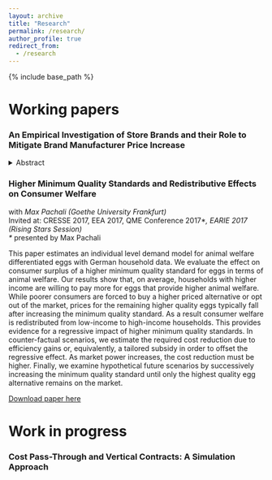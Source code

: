 ```yaml
---
layout: archive
title: "Research"
permalink: /research/
author_profile: true
redirect_from:
  - /research
---
```


{% include base_path %}

Working papers
======

### An Empirical Investigation of Store Brands and their Role to Mitigate Brand Manufacturer Price Increase 

<details>
<summary>Abstract</summary>
This paper analyzes how retailers can benefit from store brands to
mitigate losses when brand manufacturers increase wholesale prices. An incidence of a substantial coordinated raise in brand manufacturers' wholesale prices disguised by a modest increase in input costs provides the necessary variation to answer this question.
It affects brand manufacturers' wholesale prices in a different way than those for store brand producers. As a consequence retailers' marginal costs of stocking national brands increase more than those of store brands. I study how retailers react to this asymmetric cost shock.
The estimates suggest that through altering their prices and margins retailers divert more demand towards store brands and indeed mitigate the resulting losses, albeit the extent varies across retailers. 
</details>



### Higher Minimum Quality Standards and Redistributive Effects on Consumer Welfare 
with *Max Pachali (Goethe University Frankfurt)*  
Invited at: CRESSE 2017, EEA 2017, QME Conference 2017\**, EARIE 2017 (Rising Stars Session)  
\** presented by Max Pachali

This paper estimates an individual level demand model for animal welfare differentiated eggs with German household data. We evaluate the effect on consumer surplus of a higher minimum quality standard for eggs in terms of animal welfare. Our results show that, on average, households with higher income are willing to pay more for eggs that provide higher animal welfare. While poorer consumers are forced to buy a higher priced alternative or opt out of the market, prices for the remaining higher quality eggs typically fall after increasing the minimum quality standard. As a result consumer welfare is redistributed from low-income to high-income households. This provides evidence for a regressive impact of higher minimum quality standards. In counter-factual scenarios, we estimate the required cost reduction due to efficiency gains or, equivalently, a tailored subsidy in order to offset the regressive effect. As market power increases, the cost reduction must be higher. Finally, we examine hypothetical future scenarios by successively increasing the minimum quality standard until only the highest quality egg alternative remains on the market.

[Download paper here](http://kotsche.github.io/files/KotschedoffPachali2017.pdf)


Work in progress
======

### Cost Pass-Through and Vertical Contracts: A Simulation Approach

  
